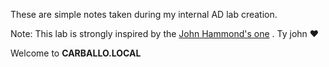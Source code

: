 These are simple notes taken during my internal AD lab creation.

Note: This lab is strongly inspired by the [John Hammond's one](https://www.youtube.com/watch?v=pKtDQtsubio&list=PL1H1sBF1VAKVoU6Q2u7BBGPsnkn-rajlp&index=1) . Ty john :heart:

Welcome to <b>CARBALLO.LOCAL</b>
